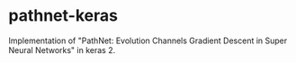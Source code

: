 # pathnet-keras
Implementation of "PathNet: Evolution Channels Gradient Descent in Super Neural Networks" in keras 2.
